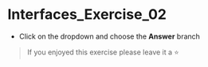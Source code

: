 # Interfaces_Exercise_02

- Click on the dropdown and choose the **Answer** branch
> If you enjoyed this exercise please leave it a ⭐
